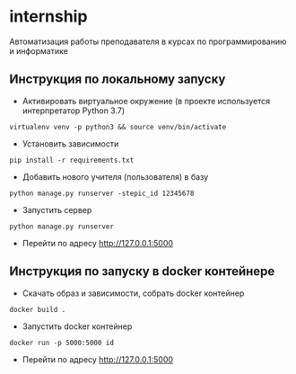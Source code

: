# internship
Автоматизация работы преподавателя в курсах по программированию и информатике

## Инструкция по локальному запуску

* Активировать виртуальное окружение (в проекте используется интерпретатор Python 3.7)
```
virtualenv venv -p python3 && source venv/bin/activate
```
* Установить зависимости
```
pip install -r requirements.txt
```
* Добавить нового учителя (пользователя) в базу
```
python manage.py runserver -stepic_id 12345678
```
* Запустить сервер
```
python manage.py runserver
```
* Перейти по адресу http://127.0.0.1:5000


## Инструкция по запуску в docker контейнере

* Скачать образ и зависимости, собрать docker контейнер
```
docker build .
```
* Запустить docker контейнер
```
docker run -p 5000:5000 id
```
* Перейти по адресу http://127.0.0.1:5000

